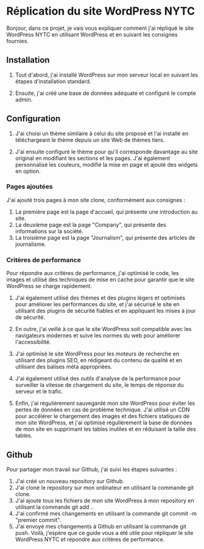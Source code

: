 # Réplication du site WordPress NYTC
Bonjour, dans ce projet, je vais vous expliquer comment j'ai répliqué le site WordPress NYTC en utilisant WordPress et en suivant les consignes fournies.

## Installation
1. Tout d'abord, j'ai installé WordPress sur mon serveur local en suivant les étapes d'installation standard.

2. Ensuite, j'ai créé une base de données adéquate et configuré le compte admin.

## Configuration
1. J'ai choisi un thème similaire à celui du site proposé et l'ai installé en téléchargeant le thème depuis un site Web de thèmes tiers.

2. J'ai ensuite configuré le thème pour qu'il corresponde davantage au site original en modifiant les sections et les pages. J'ai également personnalisé les couleurs, modifié la mise en page et ajouté des widgets en option.

### Pages ajoutées
J'ai ajouté trois pages à mon site clone, conformément aux consignes :

1. La première page est la page d'accueil, qui présente une introduction au site.
2. La deuxième page est la page "Company", qui présente des informations sur la société.
3. La troisième page est la page "Journalism", qui présente des articles de journalisme.
### Critères de performance
Pour répondre aux critères de performance, j'ai optimisé le code, les images et utilisé des techniques de mise en cache pour garantir que le site WordPress se charge rapidement.

1. J'ai également utilisé des thèmes et des plugins légers et optimisés pour améliorer les performances du site, et j'ai sécurisé le site en utilisant des plugins de sécurité fiables et en appliquant les mises à jour de sécurité.

2. En outre, j'ai veillé à ce que le site WordPress soit compatible avec les navigateurs modernes et suive les normes du web pour améliorer l'accessibilité.

3. J'ai optimisé le site WordPress pour les moteurs de recherche en utilisant des plugins SEO, en rédigeant du contenu de qualité et en utilisant des balises méta appropriées.

4. J'ai également utilisé des outils d'analyse de la performance pour surveiller la vitesse de chargement du site, le temps de réponse du serveur et le trafic.

5. Enfin, j'ai régulièrement sauvegardé mon site WordPress pour éviter les pertes de données en cas de problème technique. J'ai utilisé un CDN pour accélérer le chargement des images et des fichiers statiques de mon site WordPress, et j'ai optimisé régulièrement la base de données de mon site en supprimant les tables inutiles et en réduisant la taille des tables.

## Github
Pour partager mon travail sur Github, j'ai suivi les étapes suivantes :

1. J'ai créé un nouveau repository sur Github.
2. J'ai cloné le repository sur mon ordinateur en utilisant la commande git clone.
3. J'ai ajouté tous les fichiers de mon site WordPress à mon repository en utilisant la commande git add ..
4. J'ai confirmé mes changements en utilisant la commande git commit -m "premier commit".
5. J'ai envoyé mes changements à Github en utilisant la commande git push.
Voilà, j'espère que ce guide vous a été utile pour répliquer le site WordPress NYTC et répondre aux critères de performance.